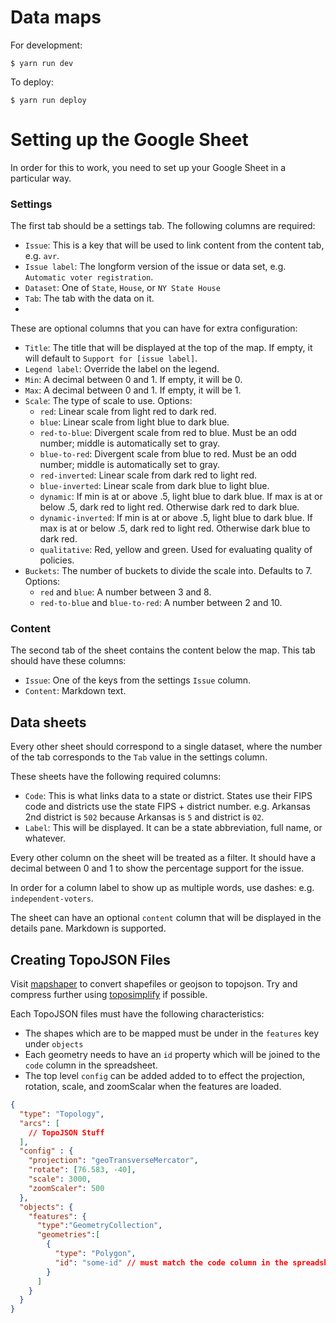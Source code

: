 # Data maps

For development:

```
$ yarn run dev
```

To deploy:

```
$ yarn run deploy
```

# Setting up the Google Sheet

In order for this to work, you need to set up your Google Sheet in a particular way.

### Settings

The first tab should be a settings tab. The following columns are required:

- `Issue`: This is a key that will be used to link content from the content tab, e.g. `avr`.
- `Issue label`: The longform version of the issue or data set, e.g. `Automatic voter registration`.
- `Dataset`: One of `State`, `House`, or `NY State House`
- `Tab`: The tab with the data on it.
-

These are optional columns that you can have for extra configuration:

- `Title`: The title that will be displayed at the top of the map. If empty, it will default to `Support for [issue label]`.
- `Legend label`: Override the label on the legend.
- `Min`: A decimal between 0 and 1. If empty, it will be 0.
- `Max`: A decimal between 0 and 1. If empty, it will be 1.
- `Scale`: The type of scale to use. Options:
  - `red`: Linear scale from light red to dark red.
  - `blue`: Linear scale from light blue to dark blue.
  - `red-to-blue`: Divergent scale from red to blue. Must be an odd number; middle is automatically set to gray.
  - `blue-to-red`: Divergent scale from blue to red. Must be an odd number; middle is automatically set to gray.
  - `red-inverted`: Linear scale from dark red to light red.
  - `blue-inverted`: Linear scale from dark blue to light blue.
  - `dynamic`: If min is at or above .5, light blue to dark blue. If max is at or below .5, dark red to light red. Otherwise dark red to dark blue.
  - `dynamic-inverted`: If min is at or above .5, light blue to dark blue. If max is at or below .5, dark red to light red. Otherwise dark blue to dark red.
  - `qualitative`: Red, yellow and green. Used for evaluating quality of policies.
- `Buckets`: The number of buckets to divide the scale into. Defaults to 7. Options:
  - `red` and `blue`: A number between 3 and 8.
  - `red-to-blue` and `blue-to-red`: A number between 2 and 10.

### Content

The second tab of the sheet contains the content below the map. This tab should have these columns:

- `Issue`: One of the keys from the settings `Issue` column.
- `Content`: Markdown text.

## Data sheets

Every other sheet should correspond to a single dataset, where the number of the tab corresponds to the `Tab` value in the settings column.

These sheets have the following required columns:

- `Code`: This is what links data to a state or district. States use their FIPS code and districts use the state FIPS + district number. e.g. Arkansas 2nd district is `502` because Arkansas is `5` and district is `02`.
- `Label`: This will be displayed. It can be a state abbreviation, full name, or whatever.

Every other column on the sheet will be treated as a filter. It should have a decimal between 0 and 1 to show the percentage support for the issue.

In order for a column label to show up as multiple words, use dashes: e.g. `independent-voters`.

The sheet can have an optional `content` column that will be displayed in the details pane. Markdown is supported.


## Creating TopoJSON Files

Visit [mapshaper](https://mapshaper.org/) to convert shapefiles or geojson to topojson. Try and compress further using [toposimplify](https://github.com/topojson/topojson-simplify) if possible.

Each TopoJSON files must have the following characteristics:

 * The shapes which are to be mapped must be under in the `features` key under `objects`
 * Each geometry needs to have an `id` property which will be joined to the `code` column in the spreadsheet.
 * The top level `config` can be added added to to effect the projection, rotation, scale, and zoomScalar when the features are loaded.

```json
{
  "type": "Topology",
  "arcs": [
    // TopoJSON Stuff
  ],
  "config" : {
    "projection": "geoTransverseMercator",
    "rotate": [76.583, -40],
    "scale": 3000,
    "zoomScaler": 500
  },
  "objects": {
    "features": {
      "type":"GeometryCollection",
      "geometries":[
        {
          "type": "Polygon",
          "id": "some-id" // must match the code column in the spreadsheet
        }
      ]
    }
  }
}
